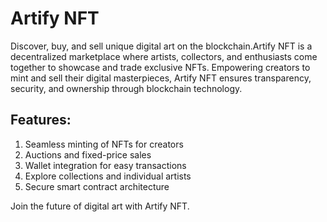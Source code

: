 # Artify NFT

Discover, buy, and sell unique digital art on the blockchain.Artify NFT is a decentralized marketplace where artists, collectors, and enthusiasts come together to showcase and trade exclusive NFTs. Empowering creators to mint and sell their digital masterpieces, Artify NFT ensures transparency, security, and ownership through blockchain technology.

## Features:

1. Seamless minting of NFTs for creators
2. Auctions and fixed-price sales
3. Wallet integration for easy transactions
4. Explore collections and individual artists
5. Secure smart contract architecture

Join the future of digital art with Artify NFT.

